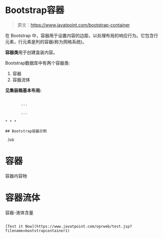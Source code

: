 # Bootstrap容器

> 原文：<https://www.javatpoint.com/bootstrap-container>

在 Bootstrap 中，容器用于设置内容的边距，以处理布局的响应行为。它包含行元素，行元素是列的容器(称为网格系统)。

**容器类**用于创建盒装内容。

Bootstrap数据库中有两个容器类:

1.  容器
2.  容器流体

**见集装箱基本布局:**

```

       ...

       ...

* * *

## Bootstrap容器示例

```

     Job

# 容器

容器内容物

# 容器流体

容器-液体含量

```

[Test it Now](https://www.javatpoint.com/oprweb/test.jsp?filename=bootstrapcontainer1)

```